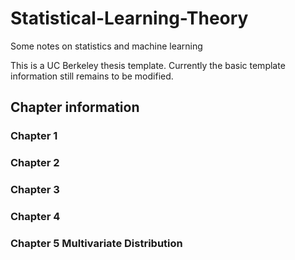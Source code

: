 # Statistical-Learning-Theory
Some notes on statistics and machine learning

This is a UC Berkeley thesis template. Currently the basic template information still remains to be modified.


## Chapter information 

### Chapter 1

### Chapter 2

### Chapter 3


### Chapter 4

### Chapter 5 Multivariate Distribution
